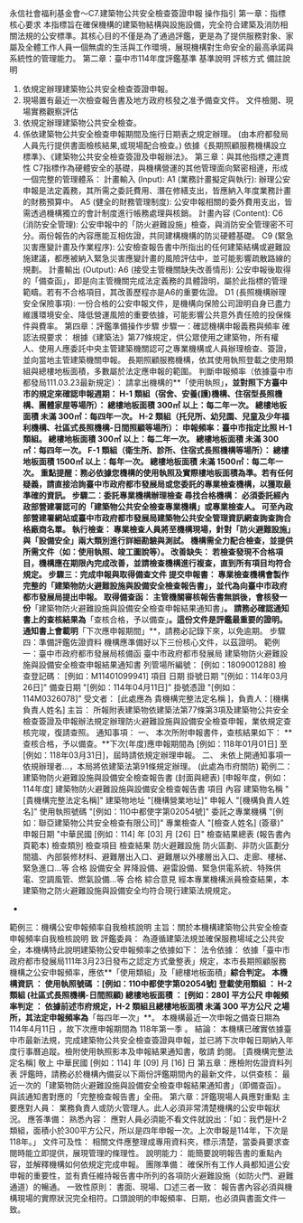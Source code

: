 永信社會福利基金會～C7.建築物公共安全檢查簽證申報 操作指引
第一章：指標核心要求
本指標旨在確保機構的建築物結構與設施設備，完全符合建築及消防相關法規的公安標準。其核心目的不僅是為了通過評鑑，更是為了提供服務對象、家屬及全體工作人員一個無虞的生活與工作環境，展現機構對生命安全的最高承諾與系統性的管理能力。
第二章：臺中市114年度評鑑基準
基準說明
評核方式
備註說明
1. 依規定辦理建築物公共安全檢查簽證申報。
2. 現場置有最近一次檢查報告書及地方政府核發之准予備查文件。
文件檢閱、現場實務觀察評估
1. 依規定辦理建築物公共安全檢查。
2. 係依建築物公共安全檢查申報期間及施行日期表之規定辦理。
(由本府都發局人員先行提供書面檢核結果,或現場配合檢查。)
依據《長期照顧服務機構設立標準》、《建築物公共安全檢查簽證及申報辦法》。
第三章：與其他指標之連貫性
C7指標作為硬體安全的基礎，與機構營運的其他管理面向緊密相連，形成一個完整的管理體系：
計畫輸入 (Input):
A1 (業務計畫擬定與執行): 辦理公安申報是法定義務，其所需之委託費用、潛在修繕支出，皆應納入年度業務計畫的財務預算中。
A5 (健全的財務管理制度): 公安申報相關的委外費用支出，皆需透過機構獨立的會計制度進行帳務處理與核銷。
計畫內容 (Content):
C6 (消防安全管理): 公安申報中的「防火避難設施」檢查，與消防安全管理密不可分。兩份報告的內容應能互相佐證，共同建構機構的防災硬體基礎。
C9 (緊急災害應變計畫及作業程序): 公安檢查報告書中所指出的任何建築結構或避難設施建議，都應被納入緊急災害應變計畫的風險評估中，並可能影響疏散路線的規劃。
計畫輸出 (Output):
A6 (接受主管機關缺失改善情形): 公安申報後取得的「備查函」，即是向主管機關完成法定義務的具體證明，屬於此指標的管理範疇。若有不合格項目，其改善歷程亦是A6的重要佐證。
D1 (長照機構辦理安全保險事項): 一份合格的公安申報文件，是機構向保險公司證明自身已盡力維護環境安全、降低營運風險的重要依據，可能影響公共意外責任險的投保條件與費率。
第四章：評鑑準備操作步驟
步驟一：確認機構申報義務與頻率
確認法規要求：
根據《建築法》第77條規定，供公眾使用之建築物，所有權人、使用人應委託中央主管建築機關認可之專業機構或人員辦理檢查、簽證，並向當地主管建築機關申報。
長期照顧服務機構，依其使用執照登載之使用類組與總樓地板面積，多數屬於法定應申報的範圍。
判斷申報頻率（依據臺中市都發局111.03.23最新規定）：請拿出機構的**「使用執照」**，並對照下方臺中市的規定來確認申報週期：
H-1 類組（宿舍、安養(護)機構、住宿型長照機構、團體家屋等場所）：
總樓地板面積 300㎡ 以上：每二年一次。
總樓地板面積 未滿 300㎡：每四年一次。
H-2 類組（托兒所、幼兒園、兒童及少年福利機構、社區式長照機構-日間照顧等場所）：
申報頻率：臺中市指定比照 H-1 類組。
總樓地板面積 300㎡ 以上：每二年一次。
總樓地板面積 未滿 300㎡：每四年一次。
F-1 類組（衛生所、診所、住宿式長照機構等場所）：
總樓地板面積 1500㎡ 以上：每年一次。
總樓地板面積 未滿 1500㎡：每二年一次。
重點提醒：務必依據您機構的使用執照及實際樓地板面積為準。若有任何疑義，請直接洽詢臺中市政府都市發展局或您委託的專業檢查機構，以獲取最準確的資訊。
步驟二：委託專業機構辦理檢查
尋找合格機構：
必須委託經內政部營建署認可的「建築物公共安全檢查專業機構」或專業檢查人。
可至內政部營建署網站或臺中市政府都市發展局建築物公共安全管理資訊網查詢查詢合格廠商名單。
執行檢查：
專業檢查人員將至機構現場，針對「防火避難設施」與「設備安全」兩大類別進行詳細勘驗與測試。
機構需全力配合檢查，並提供所需文件（如：使用執照、竣工圖說等）。
改善缺失：
若檢查發現不合格項目，機構應在期限內完成改善，並請檢查機構進行複查，直到所有項目均符合規定。
步驟三：完成申報與取得備查文件
提交申報書：
專業檢查機構會製作完整的「建築物防火避難設施與設備安全檢查報告書」，並代為向臺中市政府都市發展局提出申報。
取得備查函：
主管機關審核報告書無誤後，會核發一份**「建築物防火避難設施與設備安全檢查申報結果通知書」**。
請務必確認通知書上的查核結果為**「查核合格，予以備查」**。這份文件是評鑑最重要的證明。
通知書上會載明**「下次應申報期間」**，請務必記錄下來，以免逾期。
步驟四：準備評鑑佐證資料
機構應準備好以下三份核心文件，以茲證明。
範例一：臺中市政府都市發展局核備函
臺中市政府都市發展局 建築物防火避難設施與設備安全檢查申報結果通知書
列管場所編號： [例如：1809001288]
檢查登記碼： [例如：M11401099941]
項目
日期
掛號日期
"[例如：114年03月26日]"
備查日期
"[例如：114年04月11日]"
掛號憑證
"[例如：114M0326078]"
受文者： [此處應為 貴機構完整法定名稱 ]，負責人：[機構負責人姓名]
主旨： 所報附表建築物依建築法第77條第3項及建築物公共安全檢查簽證及申報辦法規定辦理防火避難設施與設備安全檢查申報，業依規定查核完竣，復請查照。
通知事項：
一、 本次所附申報書件，查核結果如下：
**查核合格，予以備查。**下次(年度)應申報期間為 [例如：118年01月01日] 至 [例如：118年03月31日]，屆時請依規定辦理申報。
二、 未依上開通知事項一依規辦理者...，本局將依建築法第91條規定辦理。
(此處為市府關防)
範例二：建築物防火避難設施與設備安全檢查報告書 (封面與總表)
[申報年度，例如：114年度]
建築物防火避難設施與設備安全檢查報告書
項目
內容
建築物名稱
"[貴機構完整法定名稱]"
建築物地址
"[機構營業地址]"
申報人
"[機構負責人姓名]"
使用執照號碼
"[例如：110中都使字第02054號]"
委託之專業機構
"[例如：聯亞建築物公共安全檢查有限公司]"
專業檢查人
"[檢查人姓名] (簽章)"
申報日期
"中華民國 [例如：114] 年 [03] 月 [26] 日"
檢查結果總表 (報告書內頁範本)
檢查類別
檢查項目
檢查結果
防火避難設施
防火區劃、非防火區劃分間牆、內部裝修材料、避難層出入口、避難層以外樓層出入口、走廊、樓梯、緊急進口...等
合格
設備安全
昇降設備、避雷設備、緊急供電系統、特殊供電、空調風管、燃氣設備...等
合格
綜合意見
經本專業機構派員檢查結果，本建築物之防火避難設施與設備安全均符合現行建築法規規定。
-
範例三：機構公安申報頻率自我檢核說明
主旨：關於本機構建築物公共安全檢查申報頻率自我檢核說明
致 評鑑委員：
為遵循建築法規並確保服務場域之公共安全，本機構特此說明建築物公安申報頻率之依據如下：
法令依據： 依據「臺中市政府都市發展局111年3月23日發布之認定方式彙整表」規定，本市長期照顧服務機構之公安申報頻率，應依**「使用類組」及「總樓地板面積」**綜合判定。
本機構資訊 ：
使用執照號碼 ：[例如：110中都使字第02054號]
登載使用類組 ： H-2 類組 (社區式長照機構-日間照顧)
總樓地板面積 ： [例如：280] 平方公尺
申報頻率判定 ：
依據前述市府規定，H-2 類組且總樓地板面積 未滿 300 平方公尺 之場所，其法定申報頻率為**「每四年一次」**。
本機構最近一次申報之備查日期為 114年4月11日 ，故下次應申報期間為 118年第一季 。
結論： 本機構已確實依據臺中市最新法規，完成建築物公共安全檢查簽證與申報，並已將下次申報日期納入年度行事曆追蹤。檢附使用執照影本及申報結果通知書，敬請 鈞閱。
[貴機構完整法定名稱] 敬上
中華民國 [例如：114] 年 [09] 月 [16] 日
第五章：應檢附佐證資料列表
評鑑時，請務必於機構內備妥以下兩份評鑑期間內的最新文件，以供查核：
最近一次的「建築物防火避難設施與設備安全檢查申報結果通知書」（即備查函）。
與該通知書對應的「完整檢查報告書」全冊。
第六章：評鑑現場人員應對重點
主要應對人員：
業務負責人或防火管理人。此人必須非常清楚機構的公安申報狀況。
應答準備：
熟悉內容： 應對人員必須能不看文件就說出：「如：我們是H-2類組，面積小於300平方公尺，所以是四年申報一次。上次申報是114年，下次是118年。」
文件可及性： 相關文件應整理成專用資料夾，標示清楚，當委員要求查閱時能立即提供，展現管理的條理性。
說明能力： 能簡要說明報告書的重點內容，並解釋機構如何依規定完成申報。
團隊準備：
確保所有工作人員都知道公安申報的重要性，並有責任維持報告書中所列的各項防火避難設施（如防火門、避難通道）的暢通。
一致性原則：
書面、現場、口述三者一致： 報告書內容必須與機構現場的實際狀況完全相符。口頭說明的申報頻率、日期，也必須與書面文件一致。